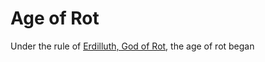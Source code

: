 # Age of Rot

Under the rule of [Erdilluth, God of Rot](../Gods/Fallen%20Gods/Erdilluth%2C%20God%20of%20Rot.md), the age of rot began